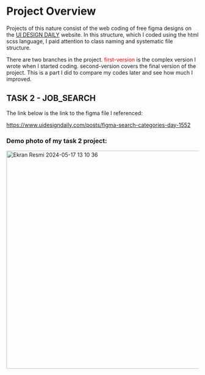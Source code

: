 # Project Overview
Projects of this nature consist of the web coding of free figma designs on the [UI DESIGN DAILY](https://www.uidesigndaily.com/) website. In this structure, which I coded using the html scss language, I paid attention to class naming and systematic file structure.

There are two branches in the project. <span style="color:red;">first-version</span> is the complex version I wrote when I started coding. second-version covers the final version of the project. This is a part I did to compare my codes later and see how much I improved.


## TASK 2 - JOB_SEARCH

The link below is the link to the figma file I referenced:

https://www.uidesigndaily.com/posts/figma-search-categories-day-1552


### Demo photo of my task 2 project:
<img width="570" alt="Ekran Resmi 2024-05-17 13 10 36" src="https://github.com/aysunurterzi/Mobven_Aysu_Projects/assets/80470813/979f100e-f8ec-41fb-9ae6-f672cf713610">


